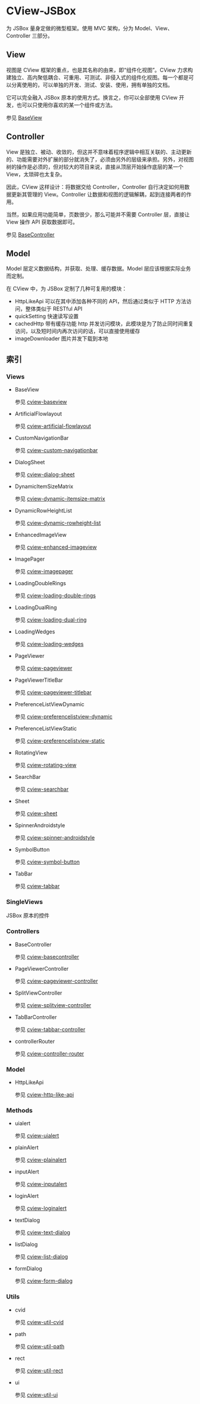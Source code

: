 # CView-JSBox

为 JSBox 量身定做的微型框架。使用 MVC 架构，分为 Model、View、Controller 三部分。

## View

视图是 CView 框架的重点，也是其名称的由来，即“组件化视图”。CView 力求构建独立、高内聚低耦合、可重用、可测试、非侵入式的组件化视图。每一个都是可以分离使用的，可以单独的开发、测试、安装、使用，拥有单独的文档。

它可以完全融入 JSBox 原本的使用方式。换言之，你可以全部使用 CView 开发，也可以只使用你喜欢的某一个组件或方法。

参见 [BaseView](./cview-baseview/README.md)

## Controller

View 是独立、被动、收敛的，但这并不意味着程序逻辑中相互关联的、主动更新的、功能需要对外扩展的部分就消失了，必须由另外的层级来承担。另外，对视图树的操作是必须的，但对较大的项目来说，直接从顶层开始操作底层的某一个 View，太琐碎也太复杂。

因此，CView 这样设计：将数据交给 Controller，Controller 自行决定如何用数据更新其管理的 View。Controller 让数据和视图的逻辑解耦，起到连接两者的作用。

当然，如果应用功能简单，页数很少，那么可能并不需要 Controller 层，直接让 View 操作 API 获取数据即可。

参见 [BaseController](./cview-basecontroller/README.md)

## Model

Model 层定义数据结构，并获取、处理、缓存数据。Model 层应该根据实际业务而定制。

在 CView 中，为 JSBox 定制了几种可复用的模块：

- HttpLikeApi 可以在其中添加各种不同的 API，然后通过类似于 HTTP 方法访问，整体类似于 RESTful API
- quickSetting 快速读写设置
- cachedHttp 带有缓存功能 http 并发访问模块，此模块是为了防止同时间重复访问，以及短时间内再次访问的话，可以直接使用缓存
- imageDownloader 图片并发下载到本地

## 索引

### Views

- BaseView

  参见 [cview-baseview](./cview-baseview/README.md)

- ArtificialFlowlayout

  参见 [cview-artificial-flowlayout](./cview-artificial-flowlayout/README.md)

- CustomNavigationBar

  参见 [cview-custom-navigationbar](./cview-custom-navigationbar/README.md)

- DialogSheet

  参见 [cview-dialog-sheet](./cview-dialog-sheet/README.md)

- DynamicItemSizeMatrix

  参见 [cview-dynamic-itemsize-matrix](./cview-dynamic-itemsize-matrix/README.md)

- DynamicRowHeightList

  参见 [cview-dynamic-rowheight-list](./cview-dynamic-rowheight-list/README.md)

- EnhancedImageView

  参见 [cview-enhanced-imageview](./cview-enhanced-imageview/README.md)

- ImagePager

  参见 [cview-imagepager](./cview-imagepager/README.md)

- LoadingDoubleRings

  参见 [cview-loading-double-rings](./cview-loading-double-rings/README.md)

- LoadingDualRing

  参见 [cview-loading-dual-ring](./cview-loading-dual-ring/README.md)

- LoadingWedges

  参见 [cview-loading-wedges](./cview-loading-wedges/README.md)

- PageViewer

  参见 [cview-pageviewer](./cview-pageviewer/README.md)

- PageViewerTitleBar

  参见 [cview-pageviewer-titlebar](./cview-pageviewer-titlebar/README.md)

- PreferenceListViewDynamic

  参见 [cview-preferencelistview-dynamic](./cview-preferencelistview-dynamic/README.md)

- PreferenceListViewStatic

  参见 [cview-preferencelistview-static](./cview-preferencelistview-static/README.md)

- RotatingView

  参见 [cview-rotating-view](./cview-rotating-view/README.md)

- SearchBar

  参见 [cview-searchbar](./cview-searchbar/README.md)

- Sheet

  参见 [cview-sheet](./cview-sheet/README.md)

- SpinnerAndroidstyle

  参见 [cview-spinner-androidstyle](./cview-spinner-androidstyle/README.md)

- SymbolButton

  参见 [cview-symbol-button](./cview-symbol-button/README.md)

- TabBar

  参见 [cview-tabbar](./cview-tabbar/README.md)

### SingleViews

JSBox 原本的控件

### Controllers

- BaseController

  参见 [cview-basecontroller](./cview-basecontroller/README.md)

- PageViewerController

  参见 [cview-pageviewer-controller](./cview-pageviewer-controller/README.md)

- SplitViewController

  参见 [cview-splitview-controller](./cview-splitview-controller/README.md)

- TabBarController

  参见 [cview-tabbar-controller](./cview-tabbar-controller/README.md)

- controllerRouter

  参见 [cview-controller-router](./cview-controller-router/README.md)

### Model

- HttpLikeApi

  参见 [cview-http-like-api](./cview-http-like-api/README.md)

### Methods

- uialert

  参见 [cview-uialert](./cview-uialert/README.md)

- plainAlert

  参见 [cview-plainalert](./cview-plainalert/README.md)

- inputAlert

  参见 [cview-inputalert](./cview-inputalert/README.md)

- loginAlert

  参见 [cview-loginalert](./cview-loginalert/README.md)

- textDialog

  参见 [cview-text-dialog](./cview-text-dialog/README.md)

- listDialog

  参见 [cview-list-dialog](./cview-list-dialog/README.md)

- formDialog

  参见 [cview-form-dialog](./cview-form-dialog/README.md)

### Utils

- cvid

  参见 [cview-util-cvid](./cview-util-cvid/README.md)

- path

  参见 [cview-util-path](./cview-util-path/README.md)

- rect

  参见 [cview-util-rect](./cview-util-rect/README.md)

- ui

  参见 [cview-util-ui](./cview-util-ui/README.md)
